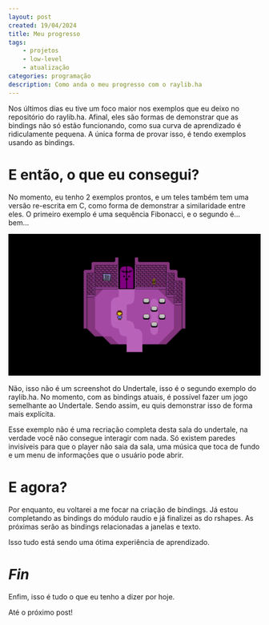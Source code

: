 ```yaml
---
layout: post
created: 19/04/2024
title: Meu progresso
tags:
    - projetos
    - low-level
    - atualização
categories: programação
description: Como anda o meu progresso com o raylib.ha
---
```

<p>Nos últimos dias eu tive um foco maior nos exemplos que eu deixo no
repositório do raylib.ha. Afinal, eles são formas de demonstrar que as bindings
não só estão funcionando, como sua curva de aprendizado é ridiculamente
pequena. A única forma de provar isso, é tendo exemplos usando as bindings.</p>
<h1>E então, o que eu consegui?</h1> <p>No momento, eu tenho 2 exemplos
prontos, e um teles também tem uma versão re-escrita em C, como forma de
demonstrar a similaridade entre eles. O primeiro exemplo é uma sequência
Fibonacci, e o segundo é... bem...</p> <img src="https://raw.githubusercontent.com/tukainpng/raylib.ha/main/examples/screenshots/game.png" />
<p>Não, isso não é um screenshot do Undertale, isso é o segundo exemplo do raylib.ha.
No momento, com as bindings atuais, é possível fazer um jogo semelhante ao
Undertale. Sendo assim, eu quis demonstrar isso de forma mais explícita.</p>
<p>Esse exemplo não é uma recriação completa desta sala do undertale, na
verdade você não consegue interagir com nada. Só existem paredes invisíveis
para que o player não saia da sala, uma música que toca de fundo e um menu de
informações que o usuário pode abrir.</p> <h1>E agora?</h1> <p>Por enquanto, eu
voltarei a me focar na criação de bindings. Já estou completando as bindings do
módulo raudio e já finalizei as do rshapes. As próximas serão as bindings
relacionadas a janelas e texto.</p> <p>Isso tudo está sendo uma ótima
experiência de aprendizado.</p> <h1><em>Fin</em></h1> <p>Enfim, isso é tudo o
que eu tenho a dizer por hoje.</p> <p>Até o próximo post!</p>

